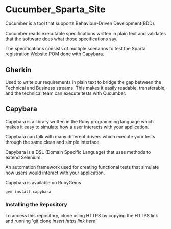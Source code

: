 # Cucumber_Sparta_Site

Cucumber is a tool that supports Behaviour-Driven Development(BDD).

Cucumber reads executable specifications written in plain text and validates that the software does what those specifications say.

The specifications consists of multiple scenarios to test the Sparta registration Website POM done with Capybara.
 
## Gherkin

Used to write our requirements in plain text to bridge the gap between the Technical and Business streams. This makes it easily readable, transferable, and the technical team can execute tests with Cucumber.

## Capybara
Capybara is a library written in the Ruby programming language which makes it easy to simulate how a user interacts with your application.

Capybara can talk with many different drivers which execute your tests through the same clean and simple interface.

Capybara is a DSL (Domain Specific Language) that uses methods to extend Selenium.

An automation framework used for creating functional tests that simulate how users would interact with your application.

Capybara is available on RubyGems

    gem install capybara

### Installing the Repository
To access this repository, clone using HTTPS by copying the HTTPS link and running 'git clone <i>insert https link here'
